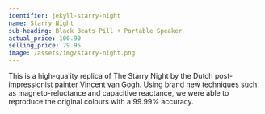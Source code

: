 ```yaml
---
identifier: jekyll-starry-night
name: Starry Night
sub-heading: Black Beats Pill + Portable Speaker
actual_price: 100.90
selling_price: 79.95
image: /assets/img/starry-night.png
---
```

This is a high-quality replica of The Starry Night by the Dutch post-impressionist painter Vincent van Gogh. Using brand new techniques such as magneto-reluctance and capacitive reactance, we were able to reproduce the original colours with a 99.99% accuracy.